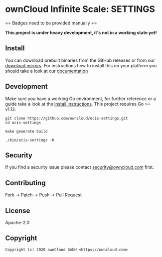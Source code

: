 # ownCloud Infinite Scale: SETTINGS

== Badges need to be provided manually ==

**This project is under heavy development, it's not in a working state yet!**

## Install

You can download prebuilt binaries from the GitHub releases or from our [download mirrors](http://download.owncloud.com/ocis/settings/). For instructions how to install this on your platform you should take a look at our [documentation](https://owncloud.github.io/extensions/ocis_settings/)

## Development

Make sure you have a working Go environment, for further reference or a guide take a look at the [install instructions](http://golang.org/doc/install.html). This project requires Go >= v1.13.

```console
git clone https://github.com/owncloud/ocis-settings.git
cd ocis-settings

make generate build

./bin/ocis-settings -h
```

## Security

If you find a security issue please contact security@owncloud.com first.

## Contributing

Fork -> Patch -> Push -> Pull Request

## License

Apache-2.0

## Copyright

```console
Copyright (c) 2020 ownCloud GmbH <https://owncloud.com>
```
